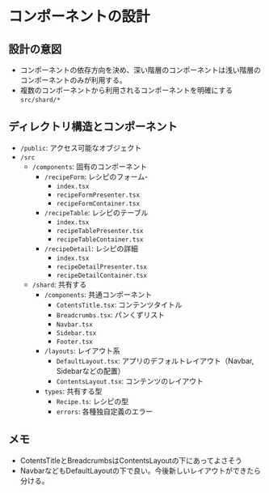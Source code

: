 # コンポーネントの設計

## 設計の意図

- コンポーネントの依存方向を決め、深い階層のコンポーネントは浅い階層のコンポーネントのみが利用する。
- 複数のコンポーネントから利用されるコンポーネントを明確にする `src/shard/*`

## ディレクトリ構造とコンポーネント

- `/public`: アクセス可能なオブジェクト
- `/src`
  - `/components`: 固有のコンポーネント
    - `/recipeForm`: レシピのフォーム-
      - `index.tsx`
      - `recipeFormPresenter.tsx`
      - `recipeFormContainer.tsx`
    - `/recipeTable`: レシピのテーブル
      - `index.tsx`
      - `recipeTablePresenter.tsx`
      - `recipeTableContainer.tsx`
    - `/recipeDetail`: レシピの詳細
      - `index.tsx`
      - `recipeDetailPresenter.tsx`
      - `recipeDetailContainer.tsx`
  - `/shard`: 共有する
    - `/components`: 共通コンポーネント
      - `CotentsTitle.tsx`: コンテンツタイトル
      - `Breadcrumbs.tsx`: パンくずリスト
      - `Navbar.tsx`
      - `Sidebar.tsx`
      - `Footer.tsx`
    - `/layouts`: レイアウト系
      - `DefaultLayout.tsx`: アプリのデフォルトレイアウト（Navbar, Sidebarなどの配置）
      - `ContentsLayout.tsx`: コンテンツのレイアウト
    - `types`: 共有する型
      - `Recipe.ts`: レシピの型
      - `errors`: 各種独自定義のエラー

## メモ

- CotentsTitleとBreadcrumbsはContentsLayoutの下にあってよさそう
- NavbarなどもDefaultLayoutの下で良い。今後新しいレイアウトができたら分ける。
